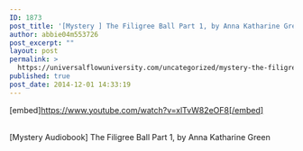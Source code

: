 ```yaml
---
ID: 1873
post_title: '[Mystery ] The Filigree Ball Part 1, by Anna Katharine Green'
author: abbie04m553726
post_excerpt: ""
layout: post
permalink: >
  https://universalflowuniversity.com/uncategorized/mystery-the-filigree-ball-part-1-by-anna-katharine-green/
published: true
post_date: 2014-12-01 14:33:19
---
```

[embed]https://www.youtube.com/watch?v=xlTvW82eOF8[/embed]</br></br>
<p>[Mystery Audiobook] The Filigree Ball Part 1, by Anna Katharine Green</p>